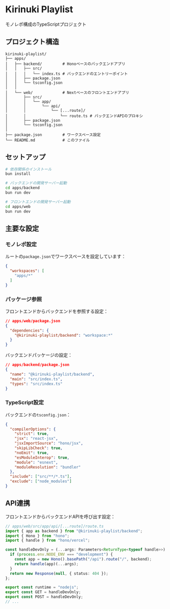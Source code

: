 # Kirinuki Playlist

モノレポ構成のTypeScriptプロジェクト

## プロジェクト構造

```
kirinuki-playlist/
├── apps/
│   ├── backend/         # Honoベースのバックエンドアプリ
│   │   ├── src/
│   │   │   └── index.ts # バックエンドのエントリーポイント
│   │   ├── package.json
│   │   └── tsconfig.json
│   │
│   └── web/             # Nextベースのフロントエンドアプリ
│       ├── src/
│       │   └── app/
│       │       └── api/
│       │           └── [...route]/
│       │               └── route.ts # バックエンドAPIのプロキシ
│       ├── package.json
│       └── tsconfig.json
│
├── package.json         # ワークスペース設定
└── README.md            # このファイル
```

## セットアップ

```bash
# 依存関係のインストール
bun install

# バックエンドの開発サーバー起動
cd apps/backend
bun run dev

# フロントエンドの開発サーバー起動
cd apps/web
bun run dev
```

## 主要な設定

### モノレポ設定

ルートの`package.json`でワークスペースを設定しています：

```json
{
  "workspaces": [
    "apps/*"
  ]
}
```

### パッケージ参照

フロントエンドからバックエンドを参照する設定：

```json
// apps/web/package.json
{
  "dependencies": {
    "@kirinuki-playlist/backend": "workspace:*"
  }
}
```

バックエンドパッケージの設定：

```json
// apps/backend/package.json
{
  "name": "@kirinuki-playlist/backend",
  "main": "src/index.ts",
  "types": "src/index.ts"
}
```

### TypeScript設定

バックエンドの`tsconfig.json`：

```json
{
  "compilerOptions": {
    "strict": true,
    "jsx": "react-jsx",
    "jsxImportSource": "hono/jsx",
    "skipLibCheck": true,
    "noEmit": true,
    "esModuleInterop": true,
    "module": "esnext",
    "moduleResolution": "bundler"
  },
  "include": ["src/**/*.ts"],
  "exclude": ["node_modules"]
}
```

## API連携

フロントエンドからバックエンドAPIを呼び出す設定：

```typescript
// apps/web/src/app/api/[...route]/route.ts
import { app as backend } from "@kirinuki-playlist/backend";
import { Hono } from "hono";
import { handle } from "hono/vercel";

const handleDevOnly = (...args: Parameters<ReturnType<typeof handle>>) => {
  if (process.env.NODE_ENV === "development") {
    const app = new Hono().basePath("/api").route("/", backend);
    return handle(app)(...args);
  }
  return new Response(null, { status: 404 });
};

export const runtime = "nodejs";
export const GET = handleDevOnly;
export const POST = handleDevOnly;
// ...
```
